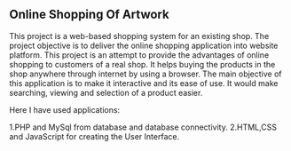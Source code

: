 Online Shopping Of Artwork
--------------------------------------------------------------------------
This project is a web-based shopping system for an existing shop. The project objective is to deliver the online shopping application into website platform. This project is an attempt to provide the advantages of online shopping to customers of a real shop. It helps buying the products in the shop anywhere through internet by using a browser. The main objective of this application is to make it interactive and its ease of use. It would make searching, viewing and selection of a product easier.

Here I have used applications:

1.PHP and MySql from database and database connectivity. 2.HTML,CSS and JavaScript for creating the User Interface.
